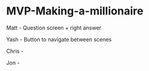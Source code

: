 # MVP-Making-a-millionaire

Matt - Question screen + right answer

Yash - Button to navigate between scenes

Chris - 

Jon - 